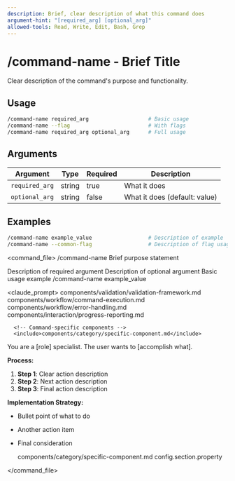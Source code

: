 ```yaml
---
description: Brief, clear description of what this command does
argument-hint: "[required_arg] [optional_arg]"
allowed-tools: Read, Write, Edit, Bash, Grep
---
```


# /command-name - Brief Title

Clear description of the command's purpose and functionality.

## Usage
```bash
/command-name required_arg                   # Basic usage
/command-name --flag                         # With flags
/command-name required_arg optional_arg      # Full usage
```

## Arguments

| Argument | Type | Required | Description |
|----------|------|----------|-------------|
| `required_arg` | string | true | What it does |
| `optional_arg` | string | false | What it does (default: value) |

## Examples

```bash
/command-name example_value                  # Description of example
/command-name --common-flag                  # Description of flag usage
```

<command_file>
  <metadata>
    <name>/command-name</name>
    <purpose>Brief purpose statement</purpose>
    <usage>
      <![CDATA[
      /command-name [required_arg] [optional_arg]
      ]]>
    </usage>
  </metadata>

  <arguments>
    <argument name="required_arg" type="string" required="true">
      <description>Description of required argument</description>
    </argument>
    <argument name="optional_arg" type="string" required="false" default="default_value">
      <description>Description of optional argument</description>
    </argument>
  </arguments>
  
  <examples>
    <example>
      <description>Basic usage example</description>
      <usage>/command-name example_value</usage>
    </example>
  </examples>

  <claude_prompt>
    <prompt>
      <!-- Standard components (always include) -->
      <include>components/validation/validation-framework.md</include>
      <include>components/workflow/command-execution.md</include>
      <include>components/workflow/error-handling.md</include>
      <include>components/interaction/progress-reporting.md</include>
      
      <!-- Command-specific components -->
      <include>components/category/specific-component.md</include>
      
You are a [role] specialist. The user wants to [accomplish what].

**Process:**
1. **Step 1**: Clear action description
2. **Step 2**: Next action description  
3. **Step 3**: Final action description

**Implementation Strategy:**
- Bullet point of what to do
- Another action item
- Final consideration

    </prompt>
  </claude_prompt>

  <dependencies>
    <includes_components>
      <component>components/category/specific-component.md</component>
    </includes_components>
    <uses_config_values>
      <value>config.section.property</value>
    </uses_config_values>
  </dependencies>
</command_file>
